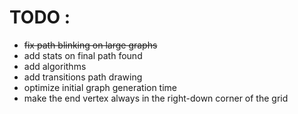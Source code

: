 # TODO :

- ~~fix path blinking on large graphs~~
- add stats on final path found
- add algorithms
- add transitions path drawing
- optimize initial graph generation time
- make the end vertex always in the right-down corner of the grid
